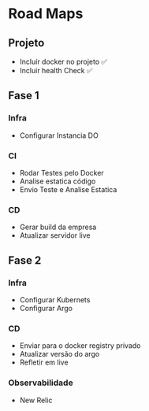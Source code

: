 # Road Maps

## Projeto
-   Incluír docker no projeto :white_check_mark:
-   Incluir health Check :white_check_mark:
## Fase 1
### Infra
- Configurar Instancia DO


### CI
-   Rodar Testes pelo Docker
-   Analise estatica código
-   Envio Teste e Analise Estatica

### CD
- Gerar build da empresa
- Atualizar servidor live



## Fase 2

### Infra
-   Configurar Kubernets
-   Configurar Argo

### CD

- Enviar para o docker registry privado
- Atualizar versão do argo
- Refletir em live

### Observabilidade

-  New Relic
